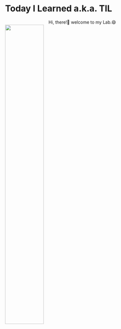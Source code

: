 # Today I Learned a.k.a. TIL

<div align="center">
  Hi, there!👋 welcome to my Lab.😄
</div>
<img src="https://user-images.githubusercontent.com/87082855/146528178-f12911c6-2ad3-424f-a242-2e8c939540f8.gif" width="50%" height="50%"/>
